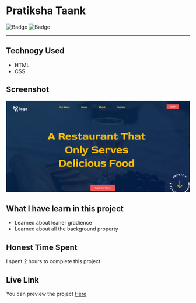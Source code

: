 # Pratiksha Taank
![Badge](https://img.shields.io/badge/Responsive-No-red)
![Badge](https://img.shields.io/badge/Live-Yes-brightgreen)
***
## Technogy Used
- HTML
- CSS
## Screenshot
![Project 2](./p2.png)
## What I have learn in this project
- Learned about leaner gradience
- Learned about all the background property
## Honest Time Spent
I spent 2 hours to complete this project
## Live Link
You can preview the project [Here]()
